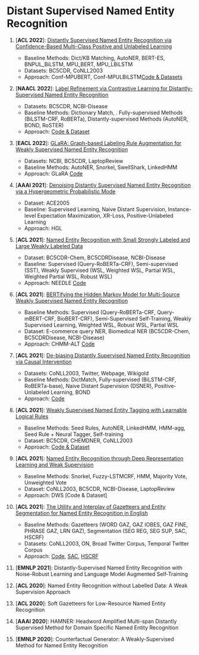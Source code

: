 # Distant Supervised Named Entity Recognition

1. [**ACL 2022**]: [Distantly Supervised Named Entity Recognition via Confidence-Based Multi-Class Positive and Unlabeled Learning](https://aclanthology.org/2022.acl-long.498/)
	- Baseline Methods: Dict/KB Matching, AutoNER, BERT-ES, BNPUL\_BiLSTM, MPU\_BERT, MPU\_LBiLSTM
	- Datasets: BC5CDR, CoNLL2003
	- Approach: Conf-MPUBERT, Conf-MPULBiLSTM[Code & Datasets](https://github.com/kangISU/Conf-MPU-DS-NER)
	
2. [**NAACL 2022**]: [Label Refinement via Contrastive Learning for Distantly-Supervised Named Entity Recognition](https://aclanthology.org/2022.findings-naacl.203/)
	- Datasets: BC5CDR, NCBI-Disease
	- Baseline Methods: Dictionary Match, . Fully-supervised Methods (BiLSTM-CRF, RoBERTa), Distantly-supervised Methods (AutoNER, BOND, RoSTER)
	- Approach: [Code & Dataset](https://github.com/yinghy18/CReDEL)
	
3. [**EACL 2022**]: [GLaRA: Graph-based Labeling Rule Augmentation for Weakly Supervised Named Entity Recognition](https://aclanthology.org/2021.eacl-main.318.pdf)
	- Datasets: NCBI, BC5CDR, LaptopReview
	- Baseline Methods: AutoNER, Snorkel, SwellShark, LinkedHMM
	- Approach: GLaRA [Code](https://github.com/zhaoxy92/GLaRA)
	
4. [**AAAI 2021**]: [Denoising Distantly Supervised Named Entity Recognition via a Hypergeometric Probabilistic Mode](https://ojs.aaai.org/index.php/AAAI/article/view/17702/17509)
	- Dataset: ACE2005
	- Baseline: Supervised Learning, Naive Distant Supervision, Instance-level Expectation Maximization, XR-Loss, Positive-Unlabeled Learning
	- Approach: HGL
		
5. [**ACL 2021**]: [Named Entity Recognition with Small Strongly Labeled and Large Weakly Labeled Data](https://aclanthology.org/2021.acl-long.140.pdf)
	- Dataset: BC5CDR-Chem, BC5CDRDisease, NCBI-Disease
	- Baseline: Supervised (Query-RoBERTa-CRF), Semi-supervised (SST), Weakly Supervised (WSL, Weighted WSL, Partial WSL, Weighted Partial WSL, Robust WSL)
	- Approach: NEEDLE [Code](https://github.com/amzn/amazon-weak-ner-needle)
	
6. [**ACL 2021**]: [BERTifying the Hidden Markov Model for Multi-Source Weakly Supervised Named Entity Recognition](https://aclanthology.org/2021.acl-long.482.pdf)
	- Baseline Methods: Supervised (Query-RoBERTa-CRF, Query-mBERT-CRF, BioBERT-CRF), Semi-Supervised Self-Training, Weakly Supervised Learning, Weighted WSL, Robust WSL, Partial WSL
	- Dataset: E-commerce query NER, Biomedical NER (BC5CDR-Chem, BC5CDRDisease, NCBI-Disease)
	- Approach: CHMM-ALT [Code](https://github.com/Yinghao-Li/CHMM-ALT)
	
7. [**ACL 2021**]: [De-biasing Distantly Supervised Named Entity Recognition via Causal Intervention](https://aclanthology.org/2021.acl-long.371.pdf)
	- Datasets: CoNLL2003, Twitter, Webpage, Wikigold
	- Baseline Methods: DictMatch, Fully-supervised (BiLSTM-CRF, RoBERTa-base), Naive Distant Supervision (DSNER), Positive-Unlabeled Learning, BOND
	- Approach: [Code](https://github.com/zwkatgithub/DSCAU)
	
8. [**ACL 2021**]: [Weakly Supervised Named Entity Tagging with Learnable Logical Rules](https://arxiv.org/abs/2107.02282)
	- Baseline Methods: Seed Rules, AutoNER, LinkedHMM, HMM-agg, Seed Rule + Neural Tagger, Self-training
	- Dataset: BC5CDR, CHEMDNER, CoNLL2003
	- Approach: [Code & Dataset](https://github.com/JiachengLi1995/TALLOR)
	
9. [**ACL 2021**]: [Named Entity Recognition through Deep Representation Learning and Weak Supervision](https://aclanthology.org/2021.findings-acl.335.pdf)
	- Baseline Methods: Snorkel, Fuzzy-LSTMCRF, HMM, Majority Vote, Unweighted Vote
	- Dataset: CoNLL2003, BC5CDR, NCBI-Disease, LaptopReview
	- Approach: DWS [Code & Dataset]
	
10. [**ACL 2021**]: [The Utility and Interplay of Gazetteers and Entity Segmentation for Named Entity Recognition in English](https://aclanthology.org/2021.findings-acl.349/)
	- Baseline Methods: Gazetteers (WORD GAZ, GAZ IOBES, GAZ FINE, PHRASE GAZ, LRN GAZ), Segmentation (SEG REG, SEG SUP, SAC, HSCRF)
	- Datasets: CoNLL2003, ON, Broad Twitter Corpus, Temporal Twitter Corpus
	- Approach: [Code](https://github.com/guillaumegenthial/tf_ner), [SAC](https://github.com/XiaoShiyuan/NCRF-SAC), [HSCRF](https://github.com/ZhixiuYe/HSCRF-pytorch)
	
11. [**EMNLP 2021**]: Distantly-Supervised Named Entity Recognition with Noise-Robust Learning and Language Model Augmented Self-Training
12. [**ACL 2020**]: Named Entity Recognition without Labelled Data: A Weak Supervision Approach
13. [**ACL 2020**]: Soft Gazetteers for Low-Resource Named Entity Recognition
14. [**AAAI 2020**]: HAMNER: Headword Amplified Multi-span Distantly Supervised Method for Domain Specific Named Entity
Recognition
15. [**EMNLP 2020**]: Counterfactual Generator: A Weakly-Supervised Method for Named Entity Recognition
